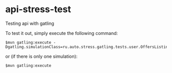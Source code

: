 api-stress-test
=========================

Testing api with gatling 

To test it out, simply execute the following command:

    $mvn gatling:execute -Dgatling.simulationClass=ru.auto.stress.gatling.tests.user.OffersListingTest

or (if there is only one simulation):

    $mvn gatling:execute